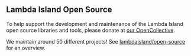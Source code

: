 ## Lambda Island Open Source

To help support the development and maintenance of the Lambda Island open source libraries and tools, please donate at [our OpenCollective](https://opencollective.com/lambda-island).

We maintain around 50 different projects! See [lambdaisland/open-source](https://github.com/lambdaisland/open-source) for an overview.

<!--

**Here are some ideas to get you started:**

🙋‍♀️ A short introduction - what is your organization all about?
🌈 Contribution guidelines - how can the community get involved?
👩‍💻 Useful resources - where can the community find your docs? Is there anything else the community should know?
🍿 Fun facts - what does your team eat for breakfast?
🧙 Remember, you can do mighty things with the power of [Markdown](https://docs.github.com/github/writing-on-github/getting-started-with-writing-and-formatting-on-github/basic-writing-and-formatting-syntax)
-->

